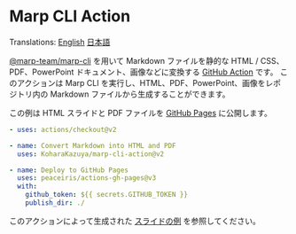 # Marp CLI Action

Translations: [English](./README.md) [日本語](./README.ja.md)

[@marp-team/marp-cli](https://github.com/marp-team/marp-cli) を用いて Markdown ファイルを静的な HTML / CSS、PDF、PowerPoint ドキュメント、画像などに変換する [GitHub Action](https://docs.github.com/actions) です。
このアクションは Marp CLI を実行し、HTML、PDF、PowerPoint、画像をレポジトリ内の Markdown ファイルから生成することができます。

この例は HTML スライドと PDF ファイルを [GitHub Pages](https://docs.github.com/pages) に公開します。

```yaml
- uses: actions/checkout@v2

- name: Convert Markdown into HTML and PDF
  uses: KoharaKazuya/marp-cli-action@v2

- name: Deploy to GitHub Pages
  uses: peaceiris/actions-gh-pages@v3
  with:
    github_token: ${{ secrets.GITHUB_TOKEN }}
    publish_dir: ./
```

このアクションによって生成された [スライドの例](https://koharakazuya.github.io/marp-cli-action/ja/about-marp-cli-action.html) を参照してください。
